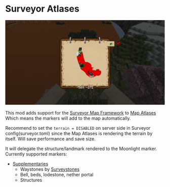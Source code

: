 # Surveyor Atlases
  
![img.png](https://github.com/SettingDust/SurveyorAtlases/raw/refs/heads/main/img.png)  
  
This mod adds support for the [Surveyor Map Framework](https://modrinth.com/mod/surveyor) to [Map Atlases](https://www.curseforge.com/minecraft/mc-mods/map-atlases)  
Which means the markers will add to the map automatically.  

Recommend to set the `terrain = DISABLED` on server side in Surveyor config(surveyor.toml) since the Map Atlases is rendering the terrain by itself. Will save performance and save size.
  
It will delegate the structure/landmark rendered to the Moonlight marker.  
Currently supported markers:
- [Supplementaries](https://modrinth.com/mod/supplementaries)
    - Waystones by [Surveystones](https://modrinth.com/mod/surveystones)
    - Bell, beds, lodestone, nether portal
    - Structures
